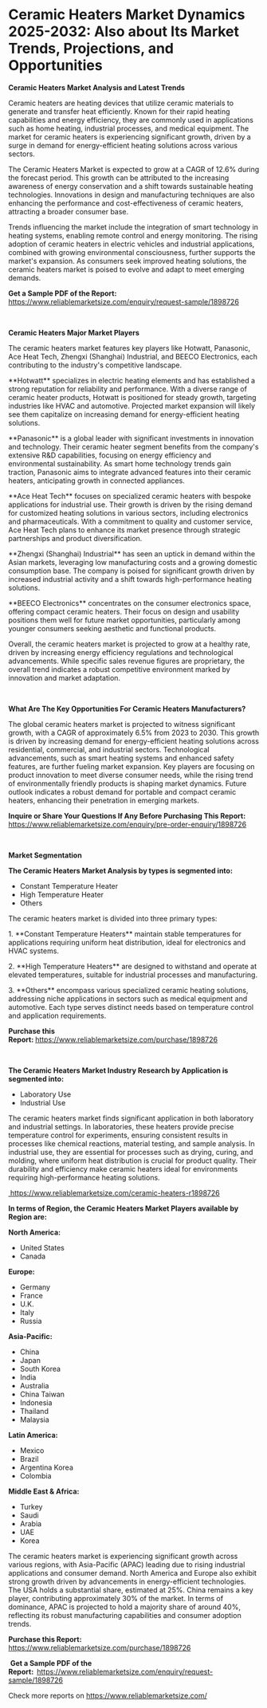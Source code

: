 <p><h1>Ceramic Heaters Market Dynamics 2025-2032: Also about Its Market Trends, Projections, and Opportunities</h1></p><p><strong>Ceramic Heaters Market Analysis and Latest Trends</strong></p>
<p><p>Ceramic heaters are heating devices that utilize ceramic materials to generate and transfer heat efficiently. Known for their rapid heating capabilities and energy efficiency, they are commonly used in applications such as home heating, industrial processes, and medical equipment. The market for ceramic heaters is experiencing significant growth, driven by a surge in demand for energy-efficient heating solutions across various sectors.</p><p>The Ceramic Heaters Market is expected to grow at a CAGR of 12.6% during the forecast period. This growth can be attributed to the increasing awareness of energy conservation and a shift towards sustainable heating technologies. Innovations in design and manufacturing techniques are also enhancing the performance and cost-effectiveness of ceramic heaters, attracting a broader consumer base.</p><p>Trends influencing the market include the integration of smart technology in heating systems, enabling remote control and energy monitoring. The rising adoption of ceramic heaters in electric vehicles and industrial applications, combined with growing environmental consciousness, further supports the market's expansion. As consumers seek improved heating solutions, the ceramic heaters market is poised to evolve and adapt to meet emerging demands.</p></p>
<p><strong>Get a Sample PDF of the Report:&nbsp;</strong> <a href="https://www.reliablemarketsize.com/enquiry/request-sample/1898726?utm_campaign=3226&utm_medium=2&utm_source=Github&utm_content=ia&utm_term=08042025&utm_id=ceramic-heaters">https://www.reliablemarketsize.com/enquiry/request-sample/1898726</a></p>
<p>&nbsp;</p>
<p><strong>Ceramic Heaters Major Market Players</strong></p>
<p><p>The ceramic heaters market features key players like Hotwatt, Panasonic, Ace Heat Tech, Zhengxi (Shanghai) Industrial, and BEECO Electronics, each contributing to the industry's competitive landscape.</p><p>**Hotwatt** specializes in electric heating elements and has established a strong reputation for reliability and performance. With a diverse range of ceramic heater products, Hotwatt is positioned for steady growth, targeting industries like HVAC and automotive. Projected market expansion will likely see them capitalize on increasing demand for energy-efficient heating solutions.</p><p>**Panasonic** is a global leader with significant investments in innovation and technology. Their ceramic heater segment benefits from the company's extensive R&D capabilities, focusing on energy efficiency and environmental sustainability. As smart home technology trends gain traction, Panasonic aims to integrate advanced features into their ceramic heaters, anticipating growth in connected appliances.</p><p>**Ace Heat Tech** focuses on specialized ceramic heaters with bespoke applications for industrial use. Their growth is driven by the rising demand for customized heating solutions in various sectors, including electronics and pharmaceuticals. With a commitment to quality and customer service, Ace Heat Tech plans to enhance its market presence through strategic partnerships and product diversification.</p><p>**Zhengxi (Shanghai) Industrial** has seen an uptick in demand within the Asian markets, leveraging low manufacturing costs and a growing domestic consumption base. The company is poised for significant growth driven by increased industrial activity and a shift towards high-performance heating solutions.</p><p>**BEECO Electronics** concentrates on the consumer electronics space, offering compact ceramic heaters. Their focus on design and usability positions them well for future market opportunities, particularly among younger consumers seeking aesthetic and functional products.</p><p>Overall, the ceramic heaters market is projected to grow at a healthy rate, driven by increasing energy efficiency regulations and technological advancements. While specific sales revenue figures are proprietary, the overall trend indicates a robust competitive environment marked by innovation and market adaptation.</p></p>
<p>&nbsp;</p>
<p><strong>What Are The Key Opportunities For Ceramic Heaters Manufacturers?</strong></p>
<p><p>The global ceramic heaters market is projected to witness significant growth, with a CAGR of approximately 6.5% from 2023 to 2030. This growth is driven by increasing demand for energy-efficient heating solutions across residential, commercial, and industrial sectors. Technological advancements, such as smart heating systems and enhanced safety features, are further fueling market expansion. Key players are focusing on product innovation to meet diverse consumer needs, while the rising trend of environmentally friendly products is shaping market dynamics. Future outlook indicates a robust demand for portable and compact ceramic heaters, enhancing their penetration in emerging markets.</p></p>
<p><strong>Inquire or Share Your Questions If Any Before Purchasing This Report:</strong> <a href="https://www.reliablemarketsize.com/enquiry/pre-order-enquiry/1898726?utm_campaign=3226&utm_medium=2&utm_source=Github&utm_content=ia&utm_term=08042025&utm_id=ceramic-heaters">https://www.reliablemarketsize.com/enquiry/pre-order-enquiry/1898726</a></p>
<p>&nbsp;</p>
<p><strong>Market Segmentation</strong></p>
<p><strong>The Ceramic Heaters Market Analysis by types is segmented into:</strong></p>
<p><ul><li>Constant Temperature Heater</li><li>High Temperature Heater</li><li>Others</li></ul></p>
<p><p>The ceramic heaters market is divided into three primary types: </p><p>1. **Constant Temperature Heaters** maintain stable temperatures for applications requiring uniform heat distribution, ideal for electronics and HVAC systems. </p><p>2. **High Temperature Heaters** are designed to withstand and operate at elevated temperatures, suitable for industrial processes and manufacturing. </p><p>3. **Others** encompass various specialized ceramic heating solutions, addressing niche applications in sectors such as medical equipment and automotive. Each type serves distinct needs based on temperature control and application requirements.</p></p>
<p><strong>Purchase this Report:&nbsp;</strong><a href="https://www.reliablemarketsize.com/purchase/1898726?utm_campaign=3226&utm_medium=2&utm_source=Github&utm_content=ia&utm_term=08042025&utm_id=ceramic-heaters">https://www.reliablemarketsize.com/purchase/1898726</a></p>
<p>&nbsp;</p>
<p><strong>The Ceramic Heaters Market Industry Research by Application is segmented into:</strong></p>
<p><ul><li>Laboratory Use</li><li>Industrial Use</li></ul></p>
<p><p>The ceramic heaters market finds significant application in both laboratory and industrial settings. In laboratories, these heaters provide precise temperature control for experiments, ensuring consistent results in processes like chemical reactions, material testing, and sample analysis. In industrial use, they are essential for processes such as drying, curing, and molding, where uniform heat distribution is crucial for product quality. Their durability and efficiency make ceramic heaters ideal for environments requiring high-performance heating solutions.</p></p>
<p><a href="https://www.reliablemarketsize.com/ceramic-heaters-r1898726?utm_campaign=3226&utm_medium=2&utm_source=Github&utm_content=ia&utm_term=08042025&utm_id=ceramic-heaters">&nbsp;https://www.reliablemarketsize.com/ceramic-heaters-r1898726</a></p>
<p><strong>In terms of Region, the Ceramic Heaters Market Players available by Region are:</strong></p>
<p>
    <p> <strong> North America: </strong>
        <ul>
            <li>United States</li>
            <li>Canada</li>
        </ul>
        </p> 
    <p> <strong> Europe: </strong>
        <ul>
            <li>Germany</li>
            <li>France</li>
            <li>U.K.</li>
            <li>Italy</li>
            <li>Russia</li>
        </ul>
        </p> 
    <p> <strong> Asia-Pacific: </strong>
        <ul>
            <li>China</li>
            <li>Japan</li>
            <li>South Korea</li>
            <li>India</li>
            <li>Australia</li>
            <li>China Taiwan</li>
            <li>Indonesia</li>
            <li>Thailand</li>
            <li>Malaysia</li>
        </ul>
        </p> 
    <p> <strong> Latin America: </strong>
        <ul>
            <li>Mexico</li>
            <li>Brazil</li>
            <li>Argentina Korea</li>
            <li>Colombia</li>
        </ul>
        </p> 
    <p> <strong> Middle East & Africa: </strong>
        <ul>
            <li>Turkey</li>
            <li>Saudi</li>
            <li>Arabia</li>
            <li>UAE</li>
            <li>Korea</li>
        </ul>
    </p>
    </p>
<p><p>The ceramic heaters market is experiencing significant growth across various regions, with Asia-Pacific (APAC) leading due to rising industrial applications and consumer demand. North America and Europe also exhibit strong growth driven by advancements in energy-efficient technologies. The USA holds a substantial share, estimated at 25%. China remains a key player, contributing approximately 30% of the market. In terms of dominance, APAC is projected to hold a majority share of around 40%, reflecting its robust manufacturing capabilities and consumer adoption trends.</p></p>
<p><strong>Purchase this Report: </strong><a href="https://www.reliablemarketsize.com/purchase/1898726?utm_campaign=3226&utm_medium=2&utm_source=Github&utm_content=ia&utm_term=08042025&utm_id=ceramic-heaters">https://www.reliablemarketsize.com/purchase/1898726</a></p>
<p>&nbsp;<strong>Get a Sample PDF of the Report:&nbsp;&nbsp;</strong><a href="https://www.reliablemarketsize.com/enquiry/request-sample/1898726?utm_campaign=3226&utm_medium=2&utm_source=Github&utm_content=ia&utm_term=08042025&utm_id=ceramic-heaters">https://www.reliablemarketsize.com/enquiry/request-sample/1898726</a></p>
<p><strong></strong></p>
<p>Check more reports on <a href="https://www.reliablemarketsize.com/?utm_campaign=3226&utm_medium=2&utm_source=Github&utm_content=ia&utm_term=08042025&utm_id=ceramic-heaters">https://www.reliablemarketsize.com/</a></p>
